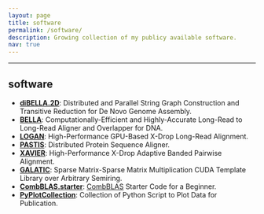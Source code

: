 ```yaml
---
layout: page
title: software
permalink: /software/
description: Growing collection of my publicy available software.
nav: true
---
```

___

## software

* **[diBELLA.2D](https://github.com/PASSIONLab/diBELLA.2D)**: Distributed and Parallel String Graph Construction and Transitive Reduction for De Novo Genome Assembly.
* **[BELLA](https://github.com/PASSIONLab/BELLA)**: Computationally-Efficient and Highly-Accurate Long-Read to Long-Read Aligner and Overlapper for DNA.
* **[LOGAN](https://github.com/albertozeni/LOGAN)**: High-Performance GPU-Based X-Drop Long-Read Alignment.
* **[PASTIS](https://github.com/PASSIONLab/PASTIS)**: Distributed Protein Sequence Aligner.
* **[XAVIER](https://github.com/giuliaguidi/XAVIER)**: High-Performance X-Drop Adaptive Banded Pairwise Alignment.
* **[GALATIC](https://github.com/richardlett/GALATIC)**: Sparse Matrix-Sparse Matrix Multiplication CUDA Template Library over Arbitrary Semiring.
* **[CombBLAS.starter](https://github.com/giuliaguidi/CombBLAS.starter)**: [CombBLAS](https://github.com/PASSIONLab/CombBLAS) Starter Code for a Beginner.
* **[PyPlotCollection](https://github.com/giuliaguidi/PyPlotCollection)**: Collection of Python Script to Plot Data for Publication.

